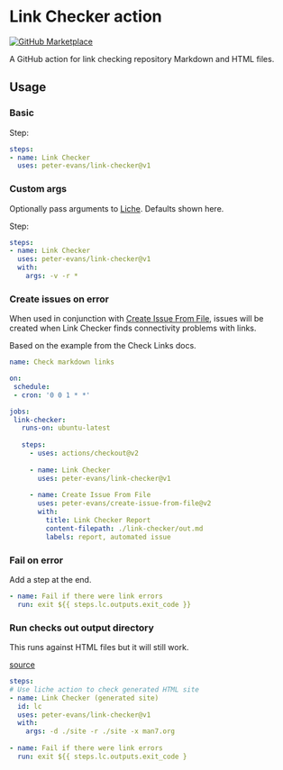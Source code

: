 # Link Checker action

[![GitHub Marketplace](https://img.shields.io/badge/Marketplace-Link%20Checker-blue.svg?colorA=24292e&colorB=0366d6&style=flat&longCache=true&logo=github)](https://github.com/marketplace/actions/link-checker)

A GitHub action for link checking repository Markdown and HTML files.


## Usage

### Basic

Step:

```yaml
steps:
- name: Link Checker
  uses: peter-evans/link-checker@v1
```

### Custom args

Optionally pass arguments to [Liche](https://github.com/raviqqe/liche). Defaults shown here.

Step:

```yaml
steps:
- name: Link Checker
  uses: peter-evans/link-checker@v1
  with:
    args: -v -r *
 ```
 
### Create issues on error
 
When used in conjunction with [Create Issue From File](https://github.com/peter-evans/create-issue-from-file), issues will be created when Link Checker finds connectivity problems with links.

Based on the example from the Check Links docs.
 
 ```yaml
name: Check markdown links
 
 on:
  schedule:
  - cron: '0 0 1 * *'

jobs:
  link-checker:
    runs-on: ubuntu-latest
    
    steps:
      - uses: actions/checkout@v2
      
      - name: Link Checker
        uses: peter-evans/link-checker@v1
        
      - name: Create Issue From File
        uses: peter-evans/create-issue-from-file@v2
        with:
          title: Link Checker Report
          content-filepath: ./link-checker/out.md
          labels: report, automated issue
```

### Fail on error

Add a step at the end.

```yaml
- name: Fail if there were link errors
  run: exit ${{ steps.lc.outputs.exit_code }}
```

### Run checks out output directory

This runs against HTML files but it will still work.

[source](https://github.com/fluxcd/flux/blob/master/.github/workflows/docs.yaml)

```yaml
steps:
# Use liche action to check generated HTML site
- name: Link Checker (generated site)
  id: lc
  uses: peter-evans/link-checker@v1
  with:
    args: -d ./site -r ./site -x man7.org
    
- name: Fail if there were link errors
  run: exit ${{ steps.lc.outputs.exit_code }
```
